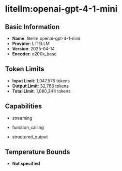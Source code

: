 # litellm:openai-gpt-4-1-mini

## Basic Information
- **Name**: litellm:openai-gpt-4-1-mini
- **Provider**: LITELLM
- **Version**: 2025-04-14
- **Encoder**: o200k_base

## Token Limits
- **Input Limit**: 1,047,576 tokens
- **Output Limit**: 32,768 tokens
- **Total Limit**: 1,080,344 tokens

## Capabilities


- streaming

- function_calling

- structured_output





## Temperature Bounds

- **Not specified**


